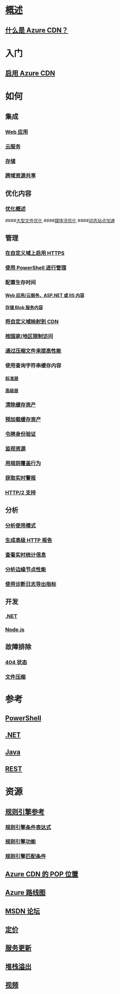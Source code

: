 # [概述](cdn-overview.md)
## [什么是 Azure CDN？](../best-practices-cdn.md?toc=%2fazure%2fcdn%2ftoc.json)

# 入门
## [启用 Azure CDN](cdn-create-new-endpoint.md)

# 如何
## 集成
### [Web 应用](../app-service-web/app-service-web-tutorial-content-delivery-network.md?toc=%2fazure%2fcdn%2ftoc.json)
### [云服务](cdn-cloud-service-with-cdn.md)
### [存储](cdn-create-a-storage-account-with-cdn.md)
### [跨域资源共享](cdn-cors.md)
## 优化内容
### [优化概述](cdn-optimization-overview.md)
####[大型文件优化](cdn-large-file-optimization.md)
####[媒体流优化](cdn-media-streaming-optimization.md)
####[动态站点加速](cdn-dynamic-site-acceleration.md)
 
## 管理
### [在自定义域上启用 HTTPS](cdn-custom-ssl.md)
### [使用 PowerShell 进行管理](cdn-manage-powershell.md)
### 配置生存时间
#### [Web 应用/云服务、ASP.NET 或 IIS 内容](cdn-manage-expiration-of-cloud-service-content.md)
#### [存储 Blob 服务内容](cdn-manage-expiration-of-blob-content.md)
### [将自定义域映射到 CDN](cdn-map-content-to-custom-domain.md)
### [按国家/地区限制访问](cdn-restrict-access-by-country.md)
### [通过压缩文件来提高性能](cdn-improve-performance.md)
### 使用查询字符串缓存内容
#### [标准层](cdn-query-string.md)
#### [高级层](cdn-query-string-premium.md)
### [清除缓存资产](cdn-purge-endpoint.md)
### [预加载缓存资产](cdn-preload-endpoint.md)
### [令牌身份验证](cdn-token-auth.md)
### [监视资源](cdn-resource-health.md)
### [用规则覆盖行为](cdn-rules-engine.md)
### [获取实时警报](cdn-real-time-alerts.md)
### [HTTP/2 支持](cdn-http2.md)

## 分析
### [分析使用模式](cdn-analyze-usage-patterns.md)
### [生成高级 HTTP 报告](cdn-advanced-http-reports.md)
### [查看实时统计信息](cdn-real-time-stats.md)
### [分析边缘节点性能](cdn-edge-performance.md)
### [使用诊断日志导出指标](cdn-log-analysis.md)

## 开发
### [.NET](cdn-app-dev-net.md)
### [Node.js](cdn-app-dev-node.md)

## 故障排除
### [404 状态](cdn-troubleshoot-endpoint.md)
### [文件压缩](cdn-troubleshoot-compression.md)

# 参考
## [PowerShell](/powershell/module/azurerm.cdn)
## [.NET](/dotnet/api/microsoft.azure.management.cdn)
## [Java](/java/api/com.microsoft.azure.management.cdn)
## [REST](/rest/api/cdn/)

# 资源
##  [规则引擎参考](cdn-rules-engine-reference.md)
### [规则引擎条件表达式](cdn-rules-engine-reference-conditional-expressions.md)
### [规则引擎功能](cdn-rules-engine-reference-features.md)
### [规则引擎匹配条件](cdn-rules-engine-reference-match-conditions.md)
## [Azure CDN 的 POP 位置](cdn-pop-locations.md)
## [Azure 路线图](https://azure.microsoft.com/roadmap/)
## [MSDN 论坛](https://social.msdn.microsoft.com/Forums/en-US/home?forum=azurecdn)
## [定价](https://azure.microsoft.com/pricing/details/cdn/)
## [服务更新](https://azure.microsoft.com/updates/?product=cdn)
## [堆栈溢出](http://stackoverflow.com/questions/tagged/azure-cdn)
## [视频](https://azure.microsoft.com/documentation/videos/index/?services=cdn)


